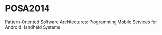 POSA2014
========

 Pattern-Oriented Software Architectures: Programming Mobile Services for Android Handheld Systems
